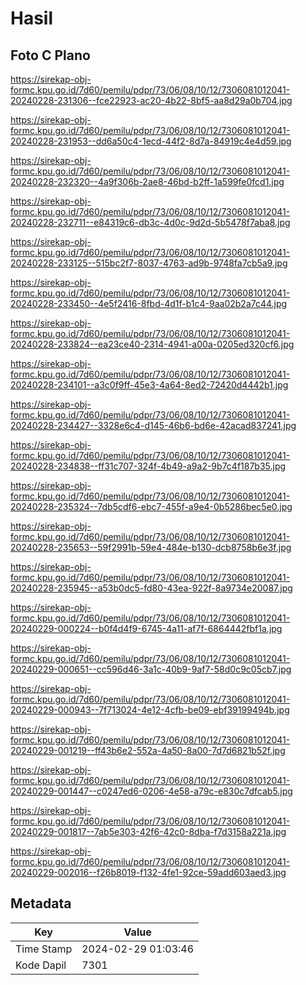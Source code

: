 # Hasil

## Foto C Plano

https://sirekap-obj-formc.kpu.go.id/7d60/pemilu/pdpr/73/06/08/10/12/7306081012041-20240228-231306--fce22923-ac20-4b22-8bf5-aa8d29a0b704.jpg

https://sirekap-obj-formc.kpu.go.id/7d60/pemilu/pdpr/73/06/08/10/12/7306081012041-20240228-231953--dd6a50c4-1ecd-44f2-8d7a-84919c4e4d59.jpg

https://sirekap-obj-formc.kpu.go.id/7d60/pemilu/pdpr/73/06/08/10/12/7306081012041-20240228-232320--4a9f306b-2ae8-46bd-b2ff-1a599fe0fcd1.jpg

https://sirekap-obj-formc.kpu.go.id/7d60/pemilu/pdpr/73/06/08/10/12/7306081012041-20240228-232711--e84319c6-db3c-4d0c-9d2d-5b5478f7aba8.jpg

https://sirekap-obj-formc.kpu.go.id/7d60/pemilu/pdpr/73/06/08/10/12/7306081012041-20240228-233125--515bc2f7-8037-4763-ad9b-9748fa7cb5a9.jpg

https://sirekap-obj-formc.kpu.go.id/7d60/pemilu/pdpr/73/06/08/10/12/7306081012041-20240228-233450--4e5f2416-8fbd-4d1f-b1c4-9aa02b2a7c44.jpg

https://sirekap-obj-formc.kpu.go.id/7d60/pemilu/pdpr/73/06/08/10/12/7306081012041-20240228-233824--ea23ce40-2314-4941-a00a-0205ed320cf6.jpg

https://sirekap-obj-formc.kpu.go.id/7d60/pemilu/pdpr/73/06/08/10/12/7306081012041-20240228-234101--a3c0f9ff-45e3-4a64-8ed2-72420d4442b1.jpg

https://sirekap-obj-formc.kpu.go.id/7d60/pemilu/pdpr/73/06/08/10/12/7306081012041-20240228-234427--3328e6c4-d145-46b6-bd6e-42acad837241.jpg

https://sirekap-obj-formc.kpu.go.id/7d60/pemilu/pdpr/73/06/08/10/12/7306081012041-20240228-234838--ff31c707-324f-4b49-a9a2-9b7c4f187b35.jpg

https://sirekap-obj-formc.kpu.go.id/7d60/pemilu/pdpr/73/06/08/10/12/7306081012041-20240228-235324--7db5cdf6-ebc7-455f-a9e4-0b5286bec5e0.jpg

https://sirekap-obj-formc.kpu.go.id/7d60/pemilu/pdpr/73/06/08/10/12/7306081012041-20240228-235653--59f2991b-59e4-484e-b130-dcb8758b6e3f.jpg

https://sirekap-obj-formc.kpu.go.id/7d60/pemilu/pdpr/73/06/08/10/12/7306081012041-20240228-235945--a53b0dc5-fd80-43ea-922f-8a9734e20087.jpg

https://sirekap-obj-formc.kpu.go.id/7d60/pemilu/pdpr/73/06/08/10/12/7306081012041-20240229-000224--b0f4d4f9-6745-4a11-af7f-6864442fbf1a.jpg

https://sirekap-obj-formc.kpu.go.id/7d60/pemilu/pdpr/73/06/08/10/12/7306081012041-20240229-000651--cc596d46-3a1c-40b9-9af7-58d0c9c05cb7.jpg

https://sirekap-obj-formc.kpu.go.id/7d60/pemilu/pdpr/73/06/08/10/12/7306081012041-20240229-000943--7f713024-4e12-4cfb-be09-ebf39199494b.jpg

https://sirekap-obj-formc.kpu.go.id/7d60/pemilu/pdpr/73/06/08/10/12/7306081012041-20240229-001219--ff43b6e2-552a-4a50-8a00-7d7d6821b52f.jpg

https://sirekap-obj-formc.kpu.go.id/7d60/pemilu/pdpr/73/06/08/10/12/7306081012041-20240229-001447--c0247ed6-0206-4e58-a79c-e830c7dfcab5.jpg

https://sirekap-obj-formc.kpu.go.id/7d60/pemilu/pdpr/73/06/08/10/12/7306081012041-20240229-001817--7ab5e303-42f6-42c0-8dba-f7d3158a221a.jpg

https://sirekap-obj-formc.kpu.go.id/7d60/pemilu/pdpr/73/06/08/10/12/7306081012041-20240229-002016--f26b8019-f132-4fe1-92ce-59add603aed3.jpg


## Metadata

| Key        | Value               |
| ---------- | ------------------- |
| Time Stamp | 2024-02-29 01:03:46 |
| Kode Dapil | 7301                |



